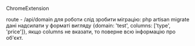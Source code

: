 ChromeExtension

route - /api/domain
для роботи слід зробити міграцію: php artisan migrate
дані надсилати у форматі вигляду {domain: 'test', columns: ['type', 'price']},
якщо columns не вказати, то поверне всю інформацію про об'єкт.
